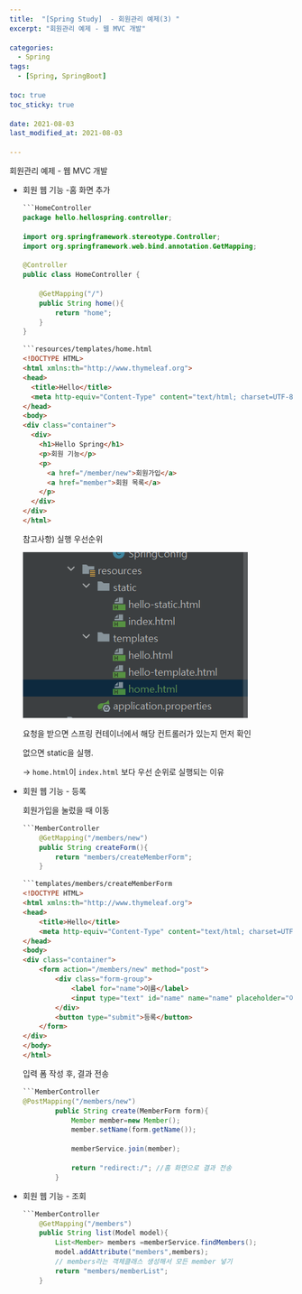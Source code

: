 ```yaml
---
title:  "[Spring Study]  - 회원관리 예제(3) "
excerpt: "회원관리 예제 - 웹 MVC 개발"

categories:
  - Spring
tags:
  - [Spring, SpringBoot]

toc: true
toc_sticky: true
 
date: 2021-08-03
last_modified_at: 2021-08-03

---
```


회원관리 예제 - 웹 MVC 개발

- 회원 웹 기능 -홈 화면 추가

  ~~~java
  ```HomeController
  package hello.hellospring.controller;
  
  import org.springframework.stereotype.Controller;
  import org.springframework.web.bind.annotation.GetMapping;
  
  @Controller
  public class HomeController {
  
      @GetMapping("/")
      public String home(){
          return "home";
      }
  }
  ~~~

  ~~~html
  ```resources/templates/home.html
  <!DOCTYPE HTML>
  <html xmlns:th="http://www.thymeleaf.org">
  <head>
    <title>Hello</title>
    <meta http-equiv="Content-Type" content="text/html; charset=UTF-8" />
  </head>
  <body>
  <div class="container">
    <div>
      <h1>Hello Spring</h1>
      <p>회원 기능</p>
      <p>
        <a href="/member/new">회원가입</a>
        <a href="member">회원 목록</a>
      </p>
    </div>
  </div>
  </html>
  ~~~

  참고사항) 실행 우선순위

  ![image-20210807031648506](https://raw.githubusercontent.com/soleu/image_repo/main/img/image-20210807031648506.png)

  요청을 받으면 스프링 컨테이너에서 해당 컨트롤러가 있는지 먼저 확인

  없으면 static을 실행.

  -> `home.html`이 `index.html` 보다 우선 순위로 실행되는 이유

- 회원 웹 기능 - 등록

  회원가입을 눌렀을 때                                                                                                                                                                                                                                                                                                                                                                                                                                                                                                                                  이동

  ~~~java
  ```MemberController
      @GetMapping("/members/new")
      public String createForm(){
          return "members/createMemberForm";
      }
  ~~~

  ~~~html
  ```templates/members/createMemberForm
  <!DOCTYPE HTML>
  <html xmlns:th="http://www.thymeleaf.org">
  <head>
      <title>Hello</title>
      <meta http-equiv="Content-Type" content="text/html; charset=UTF-8" />
  </head>
  <body>
  <div class="container">
      <form action="/members/new" method="post">
          <div class="form-group">
              <label for="name">이름</label>
              <input type="text" id="name" name="name" placeholder="이름을 입력하세요">
          </div>
          <button type="submit">등록</button>
      </form>
  </div>
  </body>
  </html>
  ~~~

  입력 폼 작성 후, 결과 전송                                                                        

  ~~~JAVA
  ```MemberController   
  @PostMapping("/members/new")
          public String create(MemberForm form){
              Member member=new Member();
              member.setName(form.getName());
  
              memberService.join(member);
  
              return "redirect:/"; //홈 화면으로 결과 전송
          }
  ~~~

- 회원 웹 기능 - 조회

  ~~~java
  ```MemberController
      @GetMapping("/members")
      public String list(Model model){
          List<Member> members =memberService.findMembers();
          model.addAttribute("members",members);
          // members라는 객체클래스 생성해서 모든 member 넣기
          return "members/memberList";
      }
  ~~~

  
